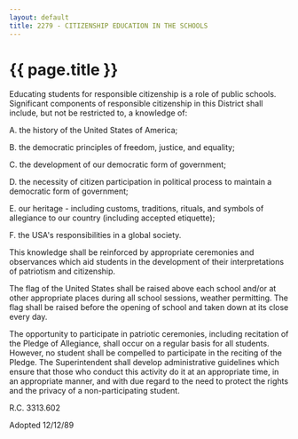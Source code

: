 ```yaml
---
layout: default
title: 2279 - CITIZENSHIP EDUCATION IN THE SCHOOLS
---
```


{{ page.title }}
================

Educating students for responsible citizenship is a role of public
schools. Significant components of responsible citizenship in this
District shall include, but not be restricted to, a knowledge of:

A. the history of the United States of America;

B. the democratic principles of freedom, justice, and equality;

C. the development of our democratic form of government;

D. the necessity of citizen participation in political process to
maintain a democratic form of government;

E. our heritage - including customs, traditions, rituals, and symbols of
allegiance to our country (including accepted etiquette);

F. the USA's responsibilities in a global society.

This knowledge shall be reinforced by appropriate ceremonies and
observances which aid students in the development of their
interpretations of patriotism and citizenship.

The flag of the United States shall be raised above each school and/or
at other appropriate places during all school sessions, weather
permitting. The flag shall be raised before the opening of school and
taken down at its close every day.

The opportunity to participate in patriotic ceremonies, including
recitation of the Pledge of Allegiance, shall occur on a regular basis
for all students. However, no student shall be compelled to participate
in the reciting of the Pledge. The Superintendent shall develop
administrative guidelines which ensure that those who conduct this
activity do it at an appropriate time, in an appropriate manner, and
with due regard to the need to protect the rights and the privacy of a
non-participating student.

R.C. 3313.602

Adopted 12/12/89
